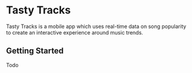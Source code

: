 # Tasty Tracks
Tasty Tracks is a mobile app which uses real-time data on song popularity to create an interactive experience around music trends.

## Getting Started

Todo
